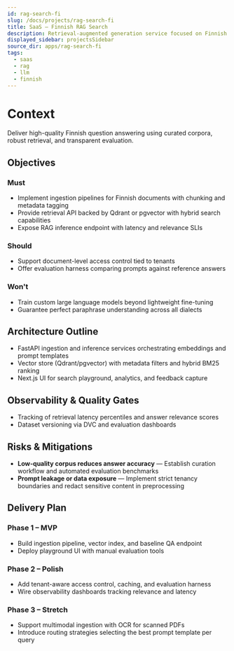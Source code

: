 ```yaml
---
id: rag-search-fi
slug: /docs/projects/rag-search-fi
title: SaaS – Finnish RAG Search
description: Retrieval-augmented generation service focused on Finnish corpora.
displayed_sidebar: projectsSidebar
source_dir: apps/rag-search-fi
tags:
  - saas
  - rag
  - llm
  - finnish
---
```

# Context

Deliver high-quality Finnish question answering using curated corpora, robust retrieval, and transparent evaluation.

## Objectives

### Must
- Implement ingestion pipelines for Finnish documents with chunking and metadata tagging
- Provide retrieval API backed by Qdrant or pgvector with hybrid search capabilities
- Expose RAG inference endpoint with latency and relevance SLIs

### Should
- Support document-level access control tied to tenants
- Offer evaluation harness comparing prompts against reference answers

### Won't
- Train custom large language models beyond lightweight fine-tuning
- Guarantee perfect paraphrase understanding across all dialects

## Architecture Outline

- FastAPI ingestion and inference services orchestrating embeddings and prompt templates
- Vector store (Qdrant/pgvector) with metadata filters and hybrid BM25 ranking
- Next.js UI for search playground, analytics, and feedback capture

## Observability & Quality Gates

- Tracking of retrieval latency percentiles and answer relevance scores
- Dataset versioning via DVC and evaluation dashboards

## Risks & Mitigations

- **Low-quality corpus reduces answer accuracy** — Establish curation workflow and automated evaluation benchmarks
- **Prompt leakage or data exposure** — Implement strict tenancy boundaries and redact sensitive content in preprocessing

## Delivery Plan

### Phase 1 – MVP
- Build ingestion pipeline, vector index, and baseline QA endpoint
- Deploy playground UI with manual evaluation tools

### Phase 2 – Polish
- Add tenant-aware access control, caching, and evaluation harness
- Wire observability dashboards tracking relevance and latency

### Phase 3 – Stretch
- Support multimodal ingestion with OCR for scanned PDFs
- Introduce routing strategies selecting the best prompt template per query

